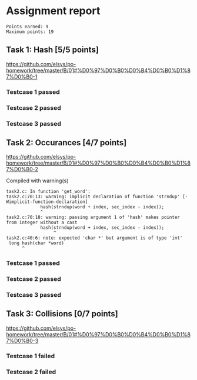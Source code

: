 # Assignment report
```
Points earned: 9
Maximum points: 19
```

## Task 1: Hash [5/5 points]
https://github.com/elsys/po-homework/tree/master/B/01#%D0%97%D0%B0%D0%B4%D0%B0%D1%87%D0%B0-1

### Testcase 1 passed
### Testcase 2 passed
### Testcase 3 passed

## Task 2: Occurances [4/7 points]
https://github.com/elsys/po-homework/tree/master/B/01#%D0%97%D0%B0%D0%B4%D0%B0%D1%87%D0%B0-2

Compiled with warning(s)
```
task2.c: In function 'get_word':
task2.c:70:13: warning: implicit declaration of function 'strndup' [-Wimplicit-function-declaration]
             hash(strndup(word + index, sec_index - index));
             ^
task2.c:70:18: warning: passing argument 1 of 'hash' makes pointer from integer without a cast
             hash(strndup(word + index, sec_index - index));
                  ^
task2.c:40:6: note: expected 'char *' but argument is of type 'int'
 long hash(char *word)
      ^

```
### Testcase 1 passed
### Testcase 2 passed
### Testcase 3 passed

## Task 3: Collisions [0/7 points]
https://github.com/elsys/po-homework/tree/master/B/01#%D0%97%D0%B0%D0%B4%D0%B0%D1%87%D0%B0-3

### Testcase 1 failed
### Testcase 2 failed
